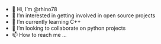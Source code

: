 - 👋 Hi, I’m @rhino78
- 👀 I’m interested in getting involved in open source projects
- 🌱 I’m currently learning C++
- 💞️ I’m looking to collaborate on python projects
- 📫 How to reach me ...

<!---
rhino78/rhino78 is a ✨ special ✨ repository because its `README.md` (this file) appears on your GitHub profile.
You can click the Preview link to take a look at your changes.
--->
